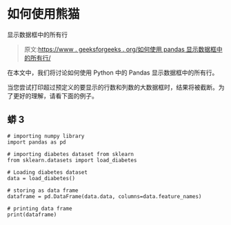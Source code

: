 # 如何使用熊猫

显示数据框中的所有行

> 原文:[https://www . geeksforgeeks . org/如何使用 pandas 显示数据框中的所有行/](https://www.geeksforgeeks.org/how-to-display-all-rows-from-dataframe-using-pandas/)

在本文中，我们将讨论如何使用 Python 中的 Pandas 显示数据框中的所有行。

当您尝试打印超过预定义的要显示的行数和列数的大数据框时，结果将被截断。为了更好的理解，请看下面的例子。

## 蟒 3

```
# importing numpy library
import pandas as pd

# importing diabetes dataset from sklearn
from sklearn.datasets import load_diabetes

# Loading diabetes dataset
data = load_diabetes()

# storing as data frame
dataframe = pd.DataFrame(data.data, columns=data.feature_names)

# printing data frame
print(dataframe)
```